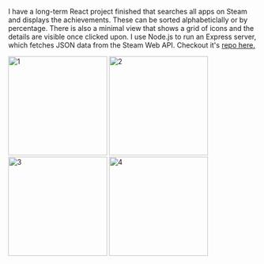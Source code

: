 I have a long-term React project finished that searches all apps
on Steam and displays the achievements.  These can be sorted
alphabeticlally or by percentage.  There is also a minimal
view that shows a grid of icons and the details are visible
once clicked upon.  I use Node.js to run an Express server, 
which fetches JSON data from the Steam Web API. Checkout it's <a href="https://github.com/patrickwcode/steam-achievements-node">repo here.</a>

<img width="200" alt="1" src="https://github.com/patrickwcode/SteamAchievementsReactJS/assets/84039720/736dd702-737d-410b-b76c-bc79080a00c0">

<img width="200" alt="2" src="https://github.com/patrickwcode/SteamAchievementsReactJS/assets/84039720/0f832088-6dac-42e0-909e-4ec18ac46231">

<img width="200" alt="3" src="https://github.com/patrickwcode/SteamAchievementsReactJS/assets/84039720/eda14d24-5898-4bed-a310-22ed3fdd2e71">

<img width="200" alt="4" src="https://github.com/patrickwcode/SteamAchievementsReactJS/assets/84039720/60e57582-d5ac-4775-998c-0bf81b152097">
